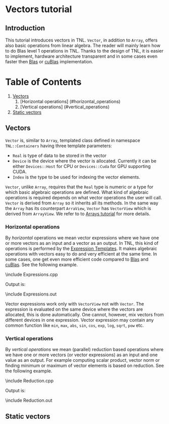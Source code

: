 # Vectors tutorial

## Introduction

This tutorial introduces vectors in TNL. `Vector`, in addition to `Array`, offers also basic operations from linear algebra. The reader will mainly learn how to do Blas level 1 operations in TNL. Thanks to the design of TNL, it is easier to implement, hardware architecture transparent and in some cases even faster then [Blas](https://en.wikipedia.org/wiki/Basic_Linear_Algebra_Subprograms) or [cuBlas](https://developer.nvidia.com/cublas) implementation.

# Table of Contents
1. [Vectors](#vectors)
   1. [Horizontal operations] (#horizontal_operations)
   2. [Vertical operations] (#vertical_operations)
2. [Static vectors](#static_vectors)

## Vectors <a name="vectors"></a>

`Vector` is, similar to `Array`, templated class defined in namespace `TNL::Containers` having three template parameters:

* `Real` is type of data to be stored in the vector
* `Device` is the device where the vector is allocated. Currently it can be either `Devices::Host` for CPU or `Devices::Cuda` for GPU supporting CUDA.
* `Index` is the type to be used for indexing the vector elements.

`Vector`, unlike `Array`, requires that the `Real` type is numeric or a type for which basic algebraic operations are defined. What kind of algebraic operations is required depends on what vector operations the user will call. `Vector` is derived from `Array` so it inherits all its methods. In the same way the `Array` has its counterpart `ArraView`, `Vector` has `VectorView` which is derived from `ArrayView`. We refer to to [Arrays tutorial](../../Arrays/html/index.html) for more details.

### Horizontal operations <a name="horizontal_operations"></a>

By *horizontal* operations we mean vector expressions where we have one or more vectors as an input and a vector as an output. In TNL, this kind of operations is performed by the [Expression Templates](https://en.wikipedia.org/wiki/Expression_templates). It makes algebraic operations with vectors easy to do and very efficient at the same time. In some cases, one get even more efficient code compared to [Blas](https://en.wikipedia.org/wiki/Basic_Linear_Algebra_Subprograms) and [cuBlas](https://developer.nvidia.com/cublas). See the following example.

\include Expressions.cpp

Output is:

\include Expressions.out

Vector expressions work only with `VectorView` not with `Vector`. The expression is evaluated on the same device where the vectors are allocated, this is done automatically. One cannot, however, mix vectors from different devices in one expression. Vector expression may contain any common function like `min`, `max`, `abs`, `sin`, `cos`, `exp`, `log`, `sqrt`, `pow` etc. 

### Vertical operations <a name="vertical_operations"></a>
By *vertical operations* we mean (parallel) reduction based operations where we have one or more vectors (or vector expressions) as an input and one value as an output. For example computing scalar product, vector norm or finding minimum or maximum of vector elements is based on reduction. See the following example.

\include Reduction.cpp

Output is:

\include Reduction.out

## Static vectors <a name="static_vectors"></a>
